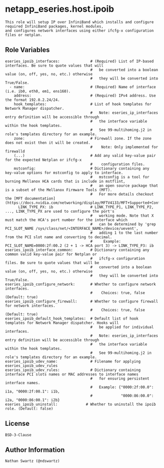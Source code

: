 # netapp_eseries.host.ipoib
    This role will setup IP over InfiniBand which installs and configure required InfiniBand packages, kernel modules,
    and configures network interfaces using either ifcfg-x configuration files or netplan.

## Role Variables
    eseries_ipoib_interfaces:              # (Required) List of IP-based interfaces. Be sure to quote values that will
                                           #   be converted into a boolean value (on, off, yes, no, etc.) otherwise
                                           #   they will be converted into True/False.
      - name:                              # (Required) Name of interface (i.e. ib0, eth0, em1, ens160).
        address:                           # (Required) IPv4 address. Use the format 192.0.2.24/24.
        hook_templates:                    # List of hook templates for Network Manager dispatcher.
                                           #   Note: eseries_ip_interfaces entry definition will be accessible through
                                           #   the interface variable within the hook templates.
                                           #   See 99-multihoming.j2 in role's templates directory for an example.
        zone:                              # Firewall zone. If the zone does not exist then it will be created.
                                           #    Note: Only implemented for firewalld
        (...)                              # Add any valid key-value pair for the expected Netplan or ifcfg-x
                                           #    configuration files.
        mstconfig:                         # Dictionary containing any key-value options for mstconfig to apply to interface.
                                           #   mstconfig is a tool for burning Mellanox HCA cards that is include in mstflint,
                                           #   an open source package that is a subset of the Mellanox Firmware Tools (MFT).
                                           #   For more details checkout the [MFT documentation](https://docs.nvidia.com/networking/display/MFTV4133/MFT+Supported+Configurations+and+Parameters)
          LINK_TYPE_PX: ib                 # LINK_TYPE_P1, LINK_TYPE_P2, ..., LINK_TYPE_PX are used to configure the port's
                                           #   working mode. Note that X must match the HCA's port number for the interface which
                                           #   can be determined by 'grep PCI_SLOT_NAME /sys/class/net/<INTERFACE_NAME>/device/uevent',
                                           #   adding 1 to the last number from the PCI slot name and converting to decimal.
                                           #     Example: PCI_SLOT_NAME=0000:2f:00.2 (2 + 1 -> HCA port 3) -> LINK_TYPE_P3: ib
    eseries_ipoib_interface_common:        # Dictionary containing any common valid key-value pair for Netplan or
                                           #   ifcfg-x configuration files. Be sure to quote values that will be
                                           #   converted into a boolean value (on, off, yes, no, etc.) otherwise
                                           #   they will be converted into True/False.
    eseries_ipoib_configure_network:       # Whether to configure network interfaces.
                                           #    Choices: true, false (Default: true)
    eseries_ipoib_configure_firewall:      # Whether to configure firewall for network interfaces.
                                           #    Choices: true, false (Default: true)
    eseries_ipoib_default_hook_templates:  # Default list of hook templates for Network Manager dispatcher. Hooks will
                                           #   be applied for individual interfaces.
                                           #   Note: eseries_ip_interfaces entry definition will be accessible through
                                           #   the interface variable within the hook templates.
                                           #   See 99-multihoming.j2 in role's templates directory for an example.
    eseries_ipoib_udev_name:               # Filename for applying eseries_ipoib_udev_rules
    eseries_ipoib_udev_rules:              # Dictionary containing interface PCI slots names or MAC addresses to interface names
                                           #   for ensuring persistent interface names.
                                           #   Example: {"0000:2f:00.0": i1a, "0000:2f:00.1": i1b,
                                           #             "0000:86:00.0": i2a, "0000:86:00.1": i2b}
    eseries_ipoib_uninstall:             # Whether to uninstall the ipoib role. (Default: false)


## License
    BSD-3-Clause

## Author Information
    Nathan Swartz (@ndswartz)
